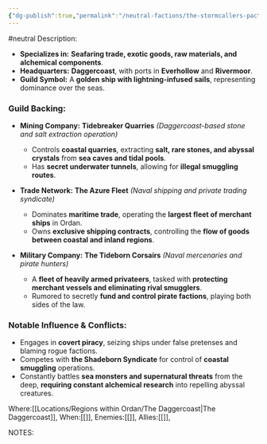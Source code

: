 ```yaml
---
{"dg-publish":true,"permalink":"/neutral-factions/the-stormcallers-pact/the-stormcallers-pact/"}
---
```


#neutral 
Description:
- **Specializes in:** **Seafaring trade, exotic goods, raw materials, and alchemical components**.
- **Headquarters:** **Daggercoast**, with ports in **Everhollow** and **Rivermoor**.
- **Guild Symbol:** A **golden ship with lightning-infused sails**, representing dominance over the seas.

### **Guild Backing:**

- **Mining Company:** **Tidebreaker Quarries** _(Daggercoast-based stone and salt extraction operation)_
    
    - Controls **coastal quarries**, extracting **salt, rare stones, and abyssal crystals** from **sea caves and tidal pools**.
    - Has **secret underwater tunnels**, allowing for **illegal smuggling routes**.
- **Trade Network:** **The Azure Fleet** _(Naval shipping and private trading syndicate)_
    
    - Dominates **maritime trade**, operating the **largest fleet of merchant ships** in Ordan.
    - Owns **exclusive shipping contracts**, controlling the **flow of goods between coastal and inland regions**.
- **Military Company:** **The Tideborn Corsairs** _(Naval mercenaries and pirate hunters)_
    
    - A **fleet of heavily armed privateers**, tasked with **protecting merchant vessels and eliminating rival smugglers**.
    - Rumored to secretly **fund and control pirate factions**, playing both sides of the law.

### **Notable Influence & Conflicts:**

- Engages in **covert piracy**, seizing ships under false pretenses and blaming rogue factions.
- Competes with **the Shadeborn Syndicate** for control of **coastal smuggling** operations.
- Constantly battles **sea monsters and supernatural threats** from the deep, **requiring constant alchemical research** into repelling abyssal creatures.

Where:[[Locations/Regions within Ordan/The Daggercoast\|The Daggercoast]], 
When:[[]],
Enemies:[[]],
Allies:[[]],


NOTES: